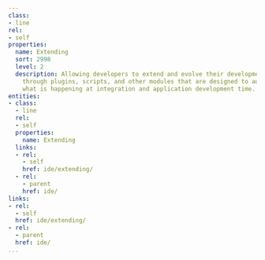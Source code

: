 ```yaml
---
class:
- line
rel:
- self
properties:
  name: Extending
  sort: 2998
  level: 2
  description: Allowing developers to extend and evolve their development environments
    through plugins, scripts, and other modules that are designed to augment and extend
    what is happening at integration and application development time.
entities:
- class:
  - line
  rel:
  - self
  properties:
    name: Extending
  links:
  - rel:
    - self
    href: ide/extending/
  - rel:
    - parent
    href: ide/
links:
- rel:
  - self
  href: ide/extending/
- rel:
  - parent
  href: ide/
...
```

